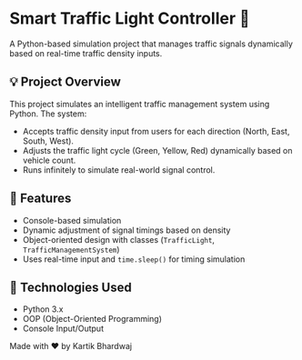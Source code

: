 # Smart Traffic Light Controller 🚦

A Python-based simulation project that manages traffic signals dynamically based on real-time traffic density inputs.

## 💡 Project Overview

This project simulates an intelligent traffic management system using Python. The system:
- Accepts traffic density input from users for each direction (North, East, South, West).
- Adjusts the traffic light cycle (Green, Yellow, Red) dynamically based on vehicle count.
- Runs infinitely to simulate real-world signal control.

## 📌 Features

- Console-based simulation
- Dynamic adjustment of signal timings based on density
- Object-oriented design with classes (`TrafficLight`, `TrafficManagementSystem`)
- Uses real-time input and `time.sleep()` for timing simulation

## 🔧 Technologies Used

- Python 3.x
- OOP (Object-Oriented Programming)
- Console Input/Output

Made with ❤️ by Kartik Bhardwaj  

